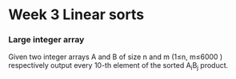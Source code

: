 # Week 3 Linear sorts

### Large integer array

Given two integer arrays A and B of size n and m (1&le;n, m&le;6000 ) respectively output every 10-th element of the sorted A<sub>i</sub>B<sub>j</sub> product. 
